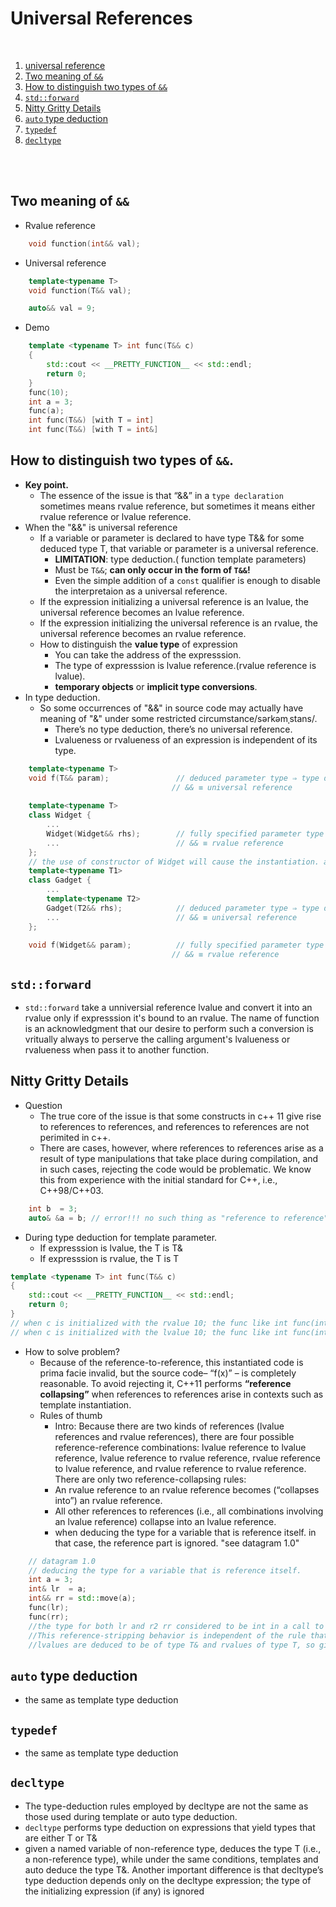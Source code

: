 # Universal References
<p></br></p>

1. [universal reference](https://isocpp.org/blog/2012/11/universal-references-in-c11-scott-meyers)  
2. [Two meaning of `&&`](##%20Two%20;meaning%20;of%20;`&&`)  
3. [How to distinguish two types of `&&`](##%20How%20to%20distinguish%20two%20types%20of%20"&&")
4. [`std::forward`](##%20`std::forward`)
5. [Nitty Gritty Details](##%20Nitty%20Gritty%20Details)
6. [`auto` type deduction](##%20`auto`%20type%20deduction)
7. [`typedef`](##%20`typedef`)
8. [`decltype`](##%20`decltype`)

<p></br></br></p>

## Two meaning of `&&`
- Rvalue reference
```c++
    void function(int&& val);
```
- Universal reference
```c++
    template<typename T>
    void function(T&& val);

    auto&& val = 9;
```
- Demo
```c++
    template <typename T> int func(T&& c)
    {
        std::cout << __PRETTY_FUNCTION__ << std::endl;
        return 0;
    }
    func(10);
    int a = 3;
    func(a);
    int func(T&&) [with T = int]
    int func(T&&) [with T = int&]
```
  
## How to distinguish two types of `&&`.
- **Key point.**
  - The essence of the issue is that “&&” in a `type declaration` sometimes means rvalue reference, but sometimes it means either rvalue reference or lvalue reference.
- When the "&&" is universal reference
    - If a variable or parameter is declared to have type T&& for some deduced type T, that variable or parameter is a universal reference.
        - **LIMITATION**: type deduction.( function template parameters)
        - Must be `T&&`; **can only occur in the form of `T&&`!**
        - Even the simple addition of a `const` qualifier is enough to disable the interpretaion as a universal reference.
    - If the expression initializing a universal reference is an lvalue, the universal reference becomes an lvalue reference.
    - If the expression initializing the universal reference is an rvalue, the universal reference becomes an rvalue reference.
    - How to distinguish the **value type** of expression
      - You can take the address of the expresssion.
      - The type of expresssion is lvalue reference.(rvalue reference is lvalue).
      - **temporary objects** or **implicit type conversions**.
- In type deduction.
  - So some occurrences of "&&" in source code may actually have meaning of "&" under some restricted circumstance/sərkəmˌstans/.
    - There’s no type deduction, there’s no universal reference.
    - Lvalueness or rvalueness of an expression is independent of its type. 
```c++
    template<typename T>
    void f(T&& param);               // deduced parameter type ⇒ type deduction;
                                    // && ≡ universal reference
    
    template<typename T>
    class Widget {
        ...
        Widget(Widget&& rhs);        // fully specified parameter type ⇒ no type deduction;
        ...                          // && ≡ rvalue reference
    };
    // the use of constructor of Widget will cause the instantiation. and T has been known.
    template<typename T1>
    class Gadget {
        ...
        template<typename T2>
        Gadget(T2&& rhs);            // deduced parameter type ⇒ type deduction;
        ...                          // && ≡ universal reference
    };
    
    void f(Widget&& param);          // fully specified parameter type ⇒ no type deduction;
                                    // && ≡ rvalue reference
```
## `std::forward`
- `std::forward` take a unniversial reference lvalue and convert it into an rvalue only if expresssion it's bound to an rvalue. The name of function is an acknowledgment that our desire to perform such a conversion is vritually always to perserve the calling argument's lvalueness or rvalueness when pass it to another function.

## Nitty Gritty Details
- Question
    - The true core of the issue is that some constructs in c++ 11 give rise to references to references, and references to references are not perimited in c++.
    - There are cases, however, where references to references arise as a result of type manipulations that take place during compilation, and in such cases, rejecting the code would be problematic. We know this from experience with the initial standard for C++, i.e., C++98/C++03.
```c++
    int b  = 3;
    auto& &a = b; // error!!! no such thing as "reference to reference"
```
- During type deduction for template parameter. 
    - If expresssion is lvalue, the T is T&
    - If expresssion is rvalue, the T is T
```c++
template <typename T> int func(T&& c)
{
    std::cout << __PRETTY_FUNCTION__ << std::endl;
    return 0;
}
// when c is initialized with the rvalue 10; the func like int func(int&& c)
// when c is initialized with the lvalue 10; the func like int func(int& && c)
```
- How to solve problem?
    - Because of the reference-to-reference, this instantiated code is prima facie invalid, but the source code– “f(x)” – is completely reasonable.  To avoid rejecting it, C++11 performs **“reference collapsing”** when references to references arise in contexts such as template instantiation.
    - Rules of thumb
        - Intro: Because there are two kinds of references (lvalue references and rvalue references), there are four possible reference-reference combinations: lvalue reference to lvalue reference, lvalue reference to rvalue reference, rvalue reference to lvalue reference, and rvalue reference to rvalue reference.  There are only two reference-collapsing rules:
        - An rvalue reference to an rvalue reference becomes (“collapses into”) an rvalue reference.
        - All other references to references (i.e., all combinations involving an lvalue reference) collapse into an lvalue reference.
        -  when deducing the type for a variable that is reference itself. in that case, the reference part is ignored. "see datagram 1.0"
```c++
    // datagram 1.0
    // deducing the type for a variable that is reference itself.
    int a = 3;
    int& lr  = a;
    int&& rr = std::move(a);
    func(lr);
    func(rr);
    //the type for both lr and r2 rr considered to be int in a call to the template f.  
    //This reference-stripping behavior is independent of the rule that, during type deduction for universal references,   
    //lvalues are deduced to be of type T& and rvalues of type T, so given these calls,
```

## `auto` type deduction
- the same as template type deduction

## `typedef`
- the same as template type deduction
## `decltype`
- The type-deduction rules employed by decltype are not the same as those used during template or auto type deduction.  
- `decltype` performs type deduction on expressions that yield types that are either T or T&
- given a named variable of non-reference type, deduces the type T (i.e., a non-reference type), while under the same conditions, templates and auto deduce the type T&.  Another important difference is that decltype’s type deduction depends only on the decltype expression; the type of the initializing expression (if any) is ignored

